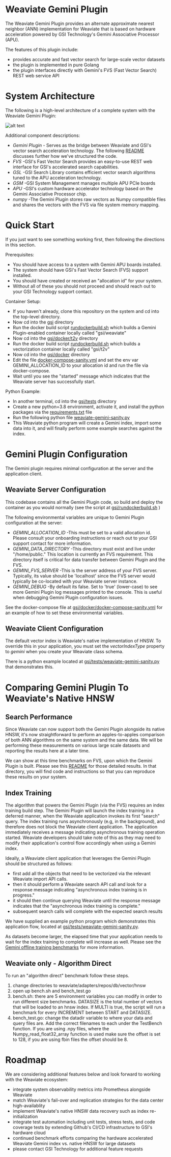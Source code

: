 
# Weaviate Gemini Plugin

The Weaviate Gemini Plugin provides an alternate approximate nearest neighbor (ANN) implementation for Weaviate that is based on hardware acceleration powered by GSI Technology's Gemini Associative Processor (APU).

The features of this plugin include:
* provides accurate and fast vector search for large-scale vector datasets 
* the plugin is implemented in pure Golang
* the plugin interfaces directly with Gemini's FVS (Fast Vector Search) REST web service API

# System Architecture

The following is a high-level architecture of a complete system with the Weaviate Gemini Plugin:

![alt text](./images/Gemini_Plugin2.png)

Additional component descriptions:
* *Gemini Plugin* - Serves as the bridge between Weaviate and GSI's vector search acceleration technology.  The following [README](./weaviate_gemini_plugin/README.md) discusses further how we've structured the code.
* *FVS*  -GSI's Fast Vector Search provides an easy-to-use REST web interface for GSI's accelerated search capabilities.
* *GSL*  -GSI Search Library contains efficient vector search algorithms tuned to the APU acceleration technology.
* *GSM*  -GSI System Management manages multiple APU PCIe boards
* *APU*  -GSI's custom hardware accelerator technology based on the Gemini Associative Processor chip.
* *numpy*  -The Gemini Plugin stores raw vectors as Numpy compatible files and shares the vectors with the FVS via file system memory mapping.

# Quick Start

If you just want to see something working first, then following the directions in this section.

Prerequisites:
* You should have access to a system with Gemini APU boards installed.
* The system should have GSI's Fast Vector Search (FVS) support installed.
* You should have created or received an "allocation id" for your system. 
* Without all of these you should not proceed and should reach out to your GSI Technology support contact.

Container Setup:
* If you haven't already, clone this repository on the system and cd into the top-level directory.
* Now cd into the [gsi](../gsi) directory
* Run the docker build script [rundockerbuild.sh](./rundockerbuild.sh) which builds a Gemini Plugin-enabled container locally called "gsi/weaviate"
* Now cd into the [gsi/docker/t2v](docker/t2v) directory
* Run the docker build script [rundockerbuild.sh](docker/t2v/rundockerbuild.sh) which builds a vectorization container locally called "gsi/t2v"
* Now cd into the [gsi/docker](./docker) directory
* Edit the file [docker-compose-sanity.yml](./docker/docker-compose-sanity.yml) and set the env var GEMINI_ALLOCATION_ID to your allocation id and run the file via docker-compose.
* Wait until you see the "started" message which indicates that the Weaviate server has successfully start.

Python Example:
* In another terminal, cd into the [gsi/tests](./tests) directory
* Create a new python=3.8 environment, activate it, and install the python packages via the [requirements.txt](./tests/requirements.txt) file
* Run the following python file [weaviate-gemini-sanity.py](./tests/weaviate-gemini-sanity.py)
* This Weaviate python program will create a Gemini index, import some data into it, and will finally perform some example searches against the index.

# Gemini Plugin Configuration

The Gemini plugin requires minimal configuration at the server and the application client. 

## Weaviate Server Configuration

This codebase contains all the Gemini Plugin code, so build and deploy the container as you would normally (see the script at [gsi/rundockerbuild.sh](./rundockerbuild.sh) )

The following environmental variables are unique to Gemini Plugin configuration at the server:
* *GEMINI_ALLOCATION_ID*  -This must be set to a valid allocation id.  Please consult your onboarding instructions or reach out to your GSI support contact for more information.
* *GEMINI_DATA_DIRECTORY* -This directory must exist and live under "/home/public."  This location is currently an FVS requirement.  This directory itself is critical for data transfer between Gemini Plugin and the FVS.
* *GEMINI_FVS_SERVER* -This is the server address of your FVS server.  Typically, its value should be 'localhost' since the FVS server would typically be co-located with your Weaviate server instance.
* *GEMINI_DEBUG* -By default its false.  Set to 'true' (lower-case) to see more Gemini Plugin log messages printed to the console.  This is useful when debugging Gemini Plugin configuration issues.

See the docker-compose file at [gsi/docker/docker-compose-sanity.yml](./docker/docker-compose-sanity.yml) for an example of how to set these environmental variables.

## Weaviate Client Configuration

The default vector index is Weaviate's native implementation of HNSW.  To override this in your application, you must set the *vectorIndexType* property to *gemini* when you create your Weaviate class schema.

There is a python example located at [gsi/tests/weaviate-gemini-sanity.py](./tests/weaviate-gemini-sanity.py) that demonstrates this.

# Comparing Gemini Plugin To Weaviate's Native HNSW

## Search Performance

Since Weaviate can now support both the Gemini Plugin alongside its native HNSW, it's now straightforward to perform an apples-to-apples comparison of both ANN algorithms on the same system and the same data.  We will be performing these measurements on various large scale datasets and reporting the results here at a later time.

We can show at this time benchmarks on FVS, upon which the Gemini Plugin is built.  Please see this [README](fvs/README.md) for those detailed results.  In that directory, you will find code and instructions so that you can reproduce these results on your system.

## Index Training

The algorithm that powers the Gemini Plugin (via the FVS) requires an index training build step.  The Gemini Plugin will launch the index training in a deferred manner, when the Weaviate application invokes its first "search" query.  The index training runs asynchronously (e.g, in the background), and therefore does not block the Weaviate client application.  The application immediately receives a message indicating asynchronous training operation started.  Weaviate developers should take note of this as they may need to modify their application's control flow accordingly when using a Gemini index.

Ideally, a Weaviate client application that leverages the Gemini Plugin should be structured as follows:
* first add all the objects that need to be vectorized via the relevant Weaviate import API calls.
* then it should perform a Weaviate search API call and look for a response message indicating "asynchronous index training is in progress."
* it should then continue querying Weaviate until the response message indicates that the "asynchronous index training is complete."
* subsequent search calls will complete with the expected search results

We have supplied an example python program which demonstrates this application flow, located at [gsi/tests/weaviate-gemini-sanity.py](./tests/weaviate-gemini-sanity.py).

As datasets become larger, the elapsed time that your application needs to wait for the index training to complete will increase as well.  Please see the [Gemini offline training benchmarks](./fvs/README.md) for more information.

## Weaviate only - Algorithm Direct

To run an "algorithm direct" benchmark follow these steps.
1. change directories to weaviate/adapters/repos/db/vector/hnsw
2. open up bench.sh and bench_test.go
3. bench.sh: there are 5 environment variables you can modify in order to run different size benchmarks. DATASIZE is the total number of vectors that will be loaded to an hnsw index. If MULTI is true, the script will run a benchmark for every INCREMENT between START and DATASIZE.
4. bench_test.go: change the datadir variable to where your data and query files are. Add the correct filenames to each under the TestBench function. If you are using .npy files, where the Numpy_read_float32_array function is used make sure the offset is set to 128, if you are using fbin files the offset should be 8.


#  Roadmap

We are considering additional features below and look forward to working with the Weaviate ecosystem:

* integrate system observability metrics into Prometheus alongside Weaviate
* match Weaviate's fail-over and replication strategies for the data center high-availablity
* implement Weaviate's native HNSW data recovery such as index re-initialization
* integrate test automation including unit tests, stress tests, and code coverage tests by extending Github's CI/CD infrastructure to GSI's hardware cloud
* continued benchmark efforts comparing the hardware accelerated Weaviate Gemini index vs. native HNSW for large datasets
* please contact GSI Technology for additional feature requests
